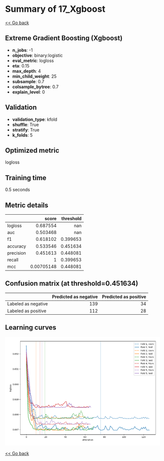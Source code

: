 # Summary of 17_Xgboost

[<< Go back](../README.md)


## Extreme Gradient Boosting (Xgboost)
- **n_jobs**: -1
- **objective**: binary:logistic
- **eval_metric**: logloss
- **eta**: 0.15
- **max_depth**: 4
- **min_child_weight**: 25
- **subsample**: 0.7
- **colsample_bytree**: 0.7
- **explain_level**: 0

## Validation
 - **validation_type**: kfold
 - **shuffle**: True
 - **stratify**: True
 - **k_folds**: 5

## Optimized metric
logloss

## Training time

0.5 seconds

## Metric details
|           |      score |   threshold |
|:----------|-----------:|------------:|
| logloss   | 0.687554   |  nan        |
| auc       | 0.503468   |  nan        |
| f1        | 0.618102   |    0.399653 |
| accuracy  | 0.533546   |    0.451634 |
| precision | 0.451613   |    0.448081 |
| recall    | 1          |    0.399653 |
| mcc       | 0.00705148 |    0.448081 |


## Confusion matrix (at threshold=0.451634)
|                     |   Predicted as negative |   Predicted as positive |
|:--------------------|------------------------:|------------------------:|
| Labeled as negative |                     139 |                      34 |
| Labeled as positive |                     112 |                      28 |

## Learning curves
![Learning curves](learning_curves.png)

[<< Go back](../README.md)
